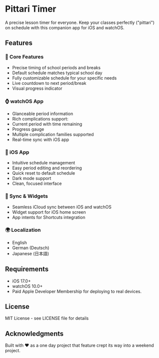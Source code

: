 # Pittari Timer

A precise lesson timer for everyone. Keep your classes perfectly ("pittari") on schedule with this companion app for iOS and watchOS.

## Features

### 🎯 Core Features
- Precise timing of school periods and breaks
- Default schedule matches typical school day
- Fully customizable schedule for your specific needs
- Live countdown to next period/break
- Visual progress indicator

### ⌚️ watchOS App
- Glanceable period information
- Rich complications support:
 - Current period with time remaining
 - Progress gauge
 - Multiple complication families supported
- Real-time sync with iOS app

### 📱 iOS App
- Intuitive schedule management
- Easy period editing and reordering
- Quick reset to default schedule
- Dark mode support
- Clean, focused interface

### 🔄 Sync & Widgets
- Seamless iCloud sync between iOS and watchOS
- Widget support for iOS home screen
- App intents for Shortcuts integration

### 🌍 Localization
- English
- German (Deutsch)
- Japanese (日本語)

## Requirements
- iOS 17.0+
- watchOS 10.0+
- Paid Apple Developer Membership for deploying to real devices.
                            
## License
MIT License - see LICENSE file for details

## Acknowledgments
Built with ♥️ as a one day project that feature crept its way into a weekend project.
